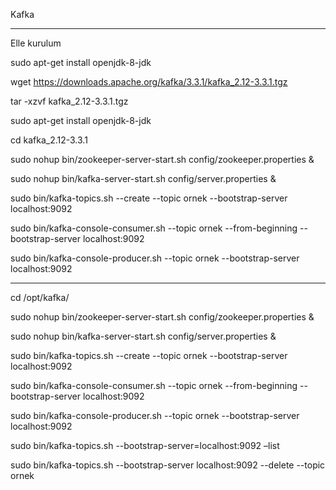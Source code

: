 Kafka

--------------------------------------------------------------------------------------------------------
Elle kurulum

sudo apt-get install openjdk-8-jdk

wget https://downloads.apache.org/kafka/3.3.1/kafka_2.12-3.3.1.tgz

tar -xzvf kafka_2.12-3.3.1.tgz

sudo apt-get install openjdk-8-jdk

cd  kafka_2.12-3.3.1

sudo nohup bin/zookeeper-server-start.sh config/zookeeper.properties &


sudo nohup bin/kafka-server-start.sh config/server.properties &

sudo bin/kafka-topics.sh --create --topic ornek --bootstrap-server localhost:9092

sudo bin/kafka-console-consumer.sh --topic ornek --from-beginning --bootstrap-server localhost:9092

sudo bin/kafka-console-producer.sh --topic ornek --bootstrap-server localhost:9092

--------------------------------------------------------------------------------------------------------

cd /opt/kafka/

sudo nohup bin/zookeeper-server-start.sh config/zookeeper.properties &

sudo nohup bin/kafka-server-start.sh config/server.properties &


sudo bin/kafka-topics.sh --create --topic ornek --bootstrap-server localhost:9092

sudo bin/kafka-console-consumer.sh --topic ornek --from-beginning --bootstrap-server localhost:9092

sudo bin/kafka-console-producer.sh --topic ornek --bootstrap-server localhost:9092

sudo bin/kafka-topics.sh --bootstrap-server=localhost:9092 –list

sudo bin/kafka-topics.sh --bootstrap-server localhost:9092 --delete --topic ornek


